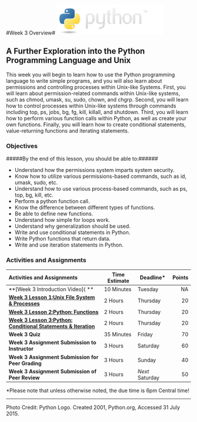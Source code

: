 #Week 3 Overview#
![python logo](images/python-logo.png)
## A Further Exploration into the Python Programming Language and Unix ##

This week you will begin to learn how to use the Python programming language to write simple programs, and you will also learn about permissions and controlling processes within Unix-like Systems. First, you will learn about permission-related commands within Unix-like systems, such as chmod, umask, su, sudo, chown, and chgrp. Second, you will learn how to control processes within Unix-like systems through commands including top, ps, jobs, bg, fg, kill, killall, and shutdown. Third, you will learn how to perform various function calls within Python, as well as create your own functions. Finally, you will learn how to create conditional statements, value-returning functions and iterating statements.

### Objectives ###

#####By the end of this lesson, you should be able to:######

- Understand how the permissions system imparts system security.
- Know how to utilize various permissions-based commands, such as id, umask, sudo, etc. 
- Understand how to use various process-based commands, such as ps, top, bg, kill, etc.
- Perform a python function call.
- Know the difference between different types of functions.
- Be able to define new functions.
- Understand how simple for loops work.
- Understand why generalization should be used.
- Write and use conditional statements in Python.
- Write Python functions that return data.
- Write and use iteration statements in Python.

### Activities and Assignments ###

|Activities and Assignments | Time Estimate | Deadline* | Points|
|:------| -----|-------|----------:|
|**[Week 3 Introduction Video]( **|10 Minutes|Tuesday|NA|
|**[Week 3 Lesson 1:Unix File System & Processes](lesson1.md)**| 2 Hours |Thursday| 20|
|**[Week 3 Lesson 2:Python: Functions](lesson2.md)**| 2 Hours | Thursday | 20 |
|**[Week 3 Lesson 3:Python: Conditional Statements & Iteration](lesson3.md)**| 2 Hours | Thursday| 20 |
|**Week 3 Quiz**| 35 Minutes | Friday | 70|
|**Week 3 Assignment Submission to Instructor**| 3 Hours | Saturday | 60 | 
|**Week 3 Assignment Submission for Peer Grading**| 3 Hours | Sunday | 40| 
|**Week 3 Assignment Submission of Peer Review**| 3 Hours | *Next* Saturday | 50| 

*Please note that unless otherwise noted, the due time is 6pm Central time!

----------
 
Photo Credit: Python Logo. Created 2001, Python.org, Accessed 31 July 2015.
